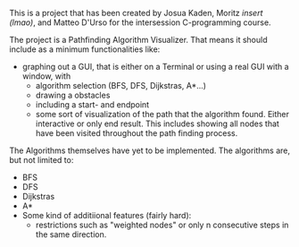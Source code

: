 This is a project that has been created by Josua Kaden, Moritz *insert (lmao)*, and Matteo D'Urso for the intersession C-programming course.

The project is a Pathfinding Algorithm Visualizer. That means it should include as a minimum functionalities like:
- graphing out a GUI, that is either on a Terminal or using a real GUI with a window, with
  - algorithm selection (BFS, DFS, Dijkstras, A*...)
  - drawing a obstacles
  - including a start- and endpoint
  - some sort of visualization of the path that the algorithm found. Either interactive or only end result. This includes showing all nodes that have been visited throughout the path finding process.

The Algorithms themselves have yet to be implemented. The algorithms are, but not limited to:
- BFS
- DFS
- Dijkstras
- A*
- Some kind of additiional features (fairly hard):
  - restrictions such as "weighted nodes" or only n consecutive steps in the same direction.


